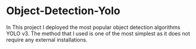 # Object-Detection-Yolo
In This project I deployed the most popular object detection algorithms YOLO v3. The method that I used is one of the most simplest as it does not require any external installations. 
